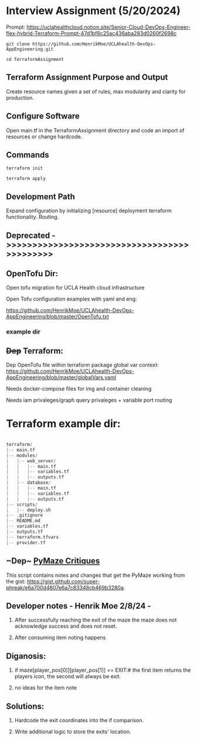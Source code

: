 # Interview Assignment (5/20/2024)

Prompt: https://uclahealthcloud.notion.site/Senior-Cloud-DevOps-Engineer-flex-hybrid-Terraform-Prompt-47d1bf8c25ac436aba283d0260f2698c

`git clone https://github.com/HenrikMoe/UCLAhealth-DevOps-AppEngineering.git`

`cd TerraformAssignment`

## Terraform Assignment Purpose and Output

Create resource names given a set of rules, max modularity and clarity for production.

## Configure Software 

Open main.tf in the TerraformAssignment directory and code an import of resources or change hardcode.

## Commands

`terraform init`

`terraform apply`

## Development Path

Expand configuration by initializing [resource] deployment terraform functionality. Routing. 




## Deprecated ->>>>>>>>>>>>>>>>>>>>>>>>>>>>>>>>>>>>>>>>>>>>

## OpenTofu Dir:

Open tofu migration for UCLA Health cloud infrastructure


Open Tofu configuration examples with yaml and eng:

https://github.com/HenrikMoe/UCLAhealth-DevOps-AppEngineering/blob/master/OpenTofu.txt

### example dir



## ~~Dep~~ Terraform:


Dep OpenTofu file within terraform package global var context: https://github.com/HenrikMoe/UCLAhealth-DevOps-AppEngineering/blob/master/globalVars.yaml

Needs docker-compose files for img and container cleaning

Needs iam privaleges/graph query privaleges + variable port routing

# Terraform example dir:

```python

terraform/
|-- main.tf
|-- modules/
|   |-- web_server/
|   |   |-- main.tf
|   |   |-- variables.tf
|   |   |-- outputs.tf
|   |-- database/
|   |   |-- main.tf
|   |   |-- variables.tf
|   |   |-- outputs.tf
|-- scripts/
|   |-- deploy.sh
|-- .gitignore
|-- README.md
|-- variables.tf
|-- outputs.tf
|-- terraform.tfvars
|-- provider.tf

```

## ~Dep~ [PyMaze Critiques](./pymazeNotes.py)

This script contains notes and changes that get the PyMaze working from the gist: https://gist.github.com/super-phreak/e6a700d4807e6a7c83348cb469b3280a.

## Developer notes - Henrik Moe 2/8/24 -

1) After successfully reaching the exit of the maze the maze does not acknowledge success and does not reset.

2) After consuming item noting happens

## Diganosis:  

1) if maze[player_pos[0]][player_pos[1]] == EXIT:# the first item returns the players icon, the second will always be exit.

2) no ideas for the item note

## Solutions:

1) Hardcode the exit coordinates into the if comparison.

2) Write additional logic to store the exits' location.
